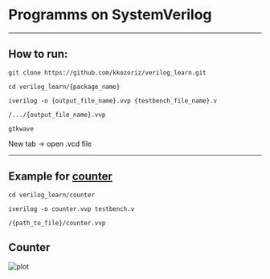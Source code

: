 # Programms on SystemVerilog
***
## How to run:
```git clone https://github.com/kkozoriz/verilog_learn.git```

```cd verilog_learn/{package_name}```

```iverilog -o {output_file_name}.vvp {testbench_file_name}.v```

```/.../{output_file_name}.vvp``` 

```gtkwave```

New tab -> open .vcd file
***   
## Example for [counter](#counter)
```cd verilog_learn/counter```

```iverilog -o counter.vvp testbench.v```

```/{path_to_file}/counter.vvp```

## Counter 
![plot](./imgs/counter_vcd.png)